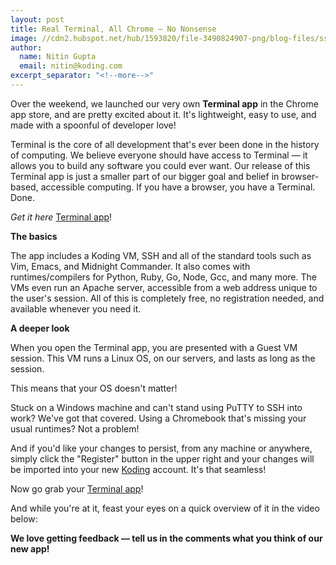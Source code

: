 ```yaml
---
layout: post
title: Real Terminal, All Chrome — No Nonsense
image: //cdn2.hubspot.net/hub/1593820/file-3490824907-png/blog-files/ss-terminal.png
author:
  name: Nitin Gupta
  email: nitin@koding.com
excerpt_separator: "<!--more-->"
---
```


Over the weekend, we launched our very own **Terminal app** in the Chrome app store, and are pretty excited about it. It's lightweight, easy to use, and made with a spoonful of developer love!

Terminal is the core of all development that's ever been done in the history of computing. We believe everyone should have access to Terminal — it allows you to build any software you could ever want. Our release of this Terminal app is just a smaller part of our bigger goal and belief in browser-based, accessible computing. If you have a browser, you have a Terminal. Done.
<!--more-->

_Get it here_ [Terminal app][1]!

**The basics**

The app includes a Koding VM, SSH and all of the standard tools such as Vim, Emacs, and Midnight Commander. It also comes with runtimes/compilers for Python, Ruby, Go, Node, Gcc, and many more. The VMs even run an Apache server, accessible from a web address unique to the user's session. All of this is completely free, no registration needed, and available whenever you need it.

**A deeper look**

When you open the Terminal app, you are presented with a Guest VM session. This VM runs a Linux OS, on our servers, and lasts as long as the session.

This means that your OS doesn't matter!

Stuck on a Windows machine and can't stand using PuTTY to SSH into work? We've got that covered. Using a Chromebook that's missing your usual runtimes? Not a problem!

And if you'd like your changes to persist, from any machine or anywhere, simply click the "Register" button in the upper right and your changes will be imported into your new [Koding][2] account. It's that seamless!

Now go grab your [Terminal app][1]!

And while you're at it, feast your eyes on a quick overview of it in the video below:

**We love getting feedback — tell us in the comments what you think of our new app!**

[1]: https://chrome.google.com/webstore/detail/terminal/kogcfmeennoidocadkgjhnbancebmlbf
[2]: https://koding.com/
